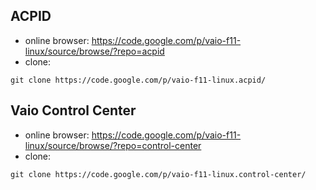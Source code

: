 ## ACPID ##
  * online browser: https://code.google.com/p/vaio-f11-linux/source/browse/?repo=acpid
  * clone:
```
git clone https://code.google.com/p/vaio-f11-linux.acpid/
```


## Vaio Control Center ##
  * online browser: https://code.google.com/p/vaio-f11-linux/source/browse/?repo=control-center
  * clone:
```
git clone https://code.google.com/p/vaio-f11-linux.control-center/
```